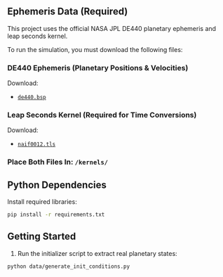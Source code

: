 ## Ephemeris Data (Required)

This project uses the official NASA JPL DE440 planetary ephemeris and leap seconds kernel.

To run the simulation, you must download the following files:

### DE440 Ephemeris (Planetary Positions & Velocities)

Download:
- [`de440.bsp`](https://naif.jpl.nasa.gov/pub/naif/generic_kernels/spk/planets/de440.bsp)

### Leap Seconds Kernel (Required for Time Conversions)

Download:
- [`naif0012.tls`](https://naif.jpl.nasa.gov/pub/naif/generic_kernels/lsk/naif0012.tls)

### Place Both Files In: `/kernels/`


## Python Dependencies

Install required libraries:

```bash
pip install -r requirements.txt
```

## Getting Started
1. Run the initializer script to extract real planetary states:

```bash
python data/generate_init_conditions.py
```

